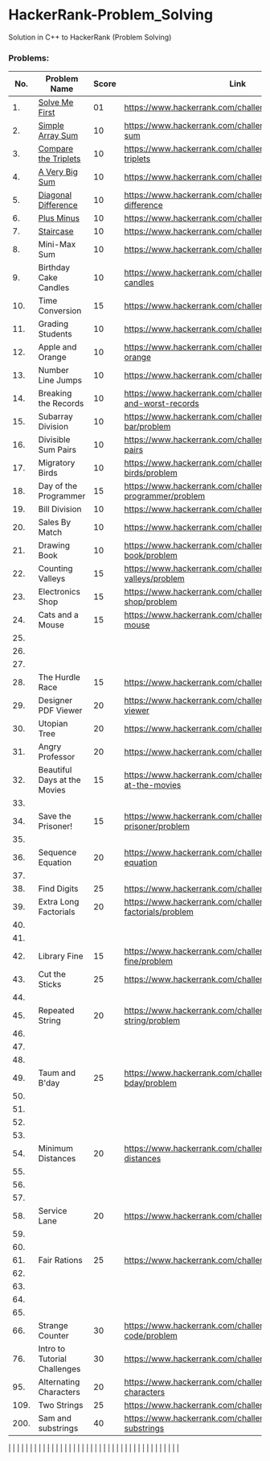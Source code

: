 # HackerRank-Problem_Solving
Solution in C++ to HackerRank (Problem Solving)

### Problems:

| No.  | Problem Name  | Score  | Link  |
| ------------ | ------------ | ------------ | ------------ |
| 1. | [Solve Me First](https://github.com/ViBRUS/HackerRank-Problem_Solving/blob/main/01_Solve_Me_First.cpp)  | 01  |  https://www.hackerrank.com/challenges/solve-me-first |
| 2.  | [Simple Array Sum](https://github.com/ViBRUS/HackerRank-Problem_Solving/blob/main/02_Simple-Array-Sum.cpp)  | 10  |  https://www.hackerrank.com/challenges/simple-array-sum |
|  3. | [Compare the Triplets](https://github.com/ViBRUS/HackerRank-Problem_Solving/blob/main/03_Compare-the-Triplets.cpp)  | 10  |  https://www.hackerrank.com/challenges/compare-the-triplets |
|  4. | [A Very Big Sum](https://github.com/ViBRUS/HackerRank-Problem_Solving/blob/main/04_A-Very-Big-Sum.cpp)  | 10  | https://www.hackerrank.com/challenges/a-very-big-sum  |
|  5. | [Diagonal Difference](https://github.com/ViBRUS/HackerRank-Problem_Solving/blob/main/05_Diagonal-Difference.cpp)  | 10  | https://www.hackerrank.com/challenges/diagonal-difference  |
| 6.  | [Plus Minus](https://github.com/ViBRUS/HackerRank-Problem_Solving/blob/main/06_Plus-Minus.cpp)  | 10  |  https://www.hackerrank.com/challenges/plus-minus |
|  7. | [Staircase](https://github.com/ViBRUS/HackerRank-Problem_Solving/blob/main/07_Staircase.cpp)  | 10  | https://www.hackerrank.com/challenges/staircase  |
| 8.  | Mini-Max Sum  | 10  | https://www.hackerrank.com/challenges/mini-max-sum  |
| 9.  | Birthday Cake Candles  | 10  |  https://www.hackerrank.com/challenges/birthday-cake-candles |
| 10.  | Time Conversion  | 15  | https://www.hackerrank.com/challenges/time-conversion  |
| 11.  | Grading Students  | 10  | https://www.hackerrank.com/challenges/grading  |
| 12.  |  Apple and Orange |  10 | https://www.hackerrank.com/challenges/apple-and-orange  |
| 13.  | Number Line Jumps  | 10  | https://www.hackerrank.com/challenges/kangaroo/problem  |
| 14.  | Breaking the Records  | 10  | https://www.hackerrank.com/challenges/breaking-best-and-worst-records  |
| 15.  | Subarray Division  | 10  | https://www.hackerrank.com/challenges/the-birthday-bar/problem  |
| 16.  | Divisible Sum Pairs  | 10  | https://www.hackerrank.com/challenges/divisible-sum-pairs  |
| 17.  | Migratory Birds  | 10  | https://www.hackerrank.com/challenges/migratory-birds/problem  |
| 18.  | Day of the Programmer  | 15  | https://www.hackerrank.com/challenges/day-of-the-programmer/problem  |
| 19.  | Bill Division  | 10  | https://www.hackerrank.com/challenges/bon-appetit  |
| 20.  | Sales By Match  | 10  | https://www.hackerrank.com/challenges/sock-merchant  |
| 21.  | Drawing Book  | 10  | https://www.hackerrank.com/challenges/drawing-book/problem  |
| 22.  | Counting Valleys  | 15  | https://www.hackerrank.com/challenges/counting-valleys/problem  |
| 23.  | Electronics Shop  | 15  | https://www.hackerrank.com/challenges/electronics-shop/problem  |
| 24.  | Cats and a Mouse  | 15  | https://www.hackerrank.com/challenges/cats-and-a-mouse  |
| 25.  |   |   |   |
| 26.  |   |   |   |
| 27.  |   |   |   |
| 28.  | The Hurdle Race  |  15 |  https://www.hackerrank.com/challenges/the-hurdle-race |
| 29.  | Designer PDF Viewer  | 20  | https://www.hackerrank.com/challenges/designer-pdf-viewer  |
| 30.  | Utopian Tree  | 20  | https://www.hackerrank.com/challenges/utopian-tree  |
| 31.  | Angry Professor  | 20  |  https://www.hackerrank.com/challenges/angry-professor |
| 32.  | Beautiful Days at the Movies  | 15  |  https://www.hackerrank.com/challenges/beautiful-days-at-the-movies |
| 33.  |   |   |   |
| 34.  | Save the Prisoner!  | 15  | https://www.hackerrank.com/challenges/save-the-prisoner/problem  |
| 35.  |   |   |   |
| 36.  | Sequence Equation  | 20  |  https://www.hackerrank.com/challenges/permutation-equation |
| 37.  |   |   |   |
| 38.  | Find Digits  |  25 | https://www.hackerrank.com/challenges/find-digits  |
| 39.  | Extra Long Factorials  | 20  | https://www.hackerrank.com/challenges/extra-long-factorials/problem  |
| 40.  |   |   |   |
| 41.  |   |   |   |
| 42.  | Library Fine  | 15  | https://www.hackerrank.com/challenges/library-fine/problem  |
| 43.  | Cut the Sticks  |  25 | https://www.hackerrank.com/challenges/cut-the-sticks  |
| 44.  |   |   |   |
| 45.  | Repeated String  | 20  | https://www.hackerrank.com/challenges/repeated-string/problem  |
| 46.  |   |   |   |
| 47.  |   |   |   |
| 48.  |   |   |   |
| 49.  | Taum and B'day  | 25  | https://www.hackerrank.com/challenges/taum-and-bday/problem  |
| 50.  |   |   |   |
| 51.  |   |   |   |
| 52.  |   |   |   |
| 53.  |   |   |   |
| 54.  | Minimum Distances  | 20  | https://www.hackerrank.com/challenges/minimum-distances  |
| 55.  |   |   |   |
| 56.  |   |   |   |
| 57.  |   |   |   |
| 58.  | Service Lane  | 20  |  https://www.hackerrank.com/challenges/service-lane |
| 59.  |   |   |   |
| 60.  |   |   |   |
| 61.  | Fair Rations  | 25  | https://www.hackerrank.com/challenges/fair-rations  |
| 62.  |   |   |   |
| 63.  |   |   |   |
| 64.  |   |   |   |
| 65.  |   |   |   |
| 66.  | Strange Counter  | 30  | https://www.hackerrank.com/challenges/strange-code/problem  |
| 76.  | Intro to Tutorial Challenges  | 30  |  https://www.hackerrank.com/challenges/tutorial-intro |
| 95.  | Alternating Characters  | 20  | https://www.hackerrank.com/challenges/alternating-characters  |
| 109.  | Two Strings  | 25  | https://www.hackerrank.com/challenges/two-strings  |
| 200.  | Sam and substrings | 40  | https://www.hackerrank.com/challenges/sam-and-substrings  |

|   |   |   |   |
|   |   |   |   |
|   |   |   |   |
|   |   |   |   |
|   |   |   |   |
|   |   |   |   |
|   |   |   |   |
|   |   |   |   |
